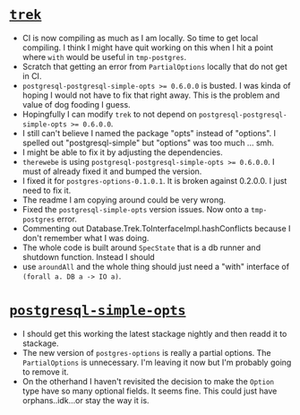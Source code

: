 # [`trek`](https://github.com/jfischoff/trek)

- CI is now compiling as much as I am locally. So time to get local compiling. I think I might have quit working on this when I hit a point where `with` would be useful in `tmp-postgres`.
- Scratch that getting an error from `PartialOptions` locally that do not get in CI.
- `postgresql-postgresql-simple-opts >= 0.6.0.0` is busted. I was kinda of hoping I would not have to fix that right away. This is the problem and value of dog fooding I guess.
- Hopingfully I can modify `trek` to not depend on `postgresql-postgresql-simple-opts >= 0.6.0.0`.
- I still can't believe I named the package "opts" instead of "options". I spelled out "postgresql-simple" but "options" was too much ... smh.
- I might be able to fix it by adjusting the dependencies.
- `therewebe` is using `postgresql-postgresql-simple-opts >= 0.6.0.0`. I must of already fixed it and bumped the version.
- I fixed it for `postgres-options-0.1.0.1`. It is broken against 0.2.0.0. I just need to fix it.
- The readme I am copying around could be very wrong.
- Fixed the `postgresql-simple-opts` version issues. Now onto a `tmp-postgres` error.
- Commenting out Database.Trek.ToInterfaceImpl.hashConflicts because I don't remember what I was
  doing.
- The whole code is built around `SpecState` that is a db runner and shutdown function. Instead I should
- use `aroundAll` and the whole thing should just need a "with" interface of `(forall a. DB a -> IO a)`.

# [`postgresql-simple-opts`](https://github.com/jfischoff/postgresql-simple-opts)

- I should get this working the latest stackage nightly and then readd it to stackage.
- The new version of `postgres-options` is really a partial options. The `PartialOptions` is unnecessary.
  I'm leaving it now but I'm probably going to remove it.
- On the otherhand I haven't revisited the decision to make the `Option` type have so
  many optional fields. It seems fine. This could just have orphans..idk...or stay the way it is.
